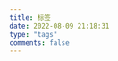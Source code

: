 ```yaml
---
title: 标签
date: 2022-08-09 21:18:31
type: "tags"
comments: false
---
```


<div id="tags-chart" data-length="10" style="border-radius: 8px; height: 300px; padding: 10px;"></div>